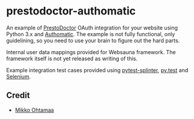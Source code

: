 # prestodoctor-authomatic

An example of [PrestoDoctor](http://prestodoctor.com/) OAuth integration for your website using Python 3.x and [Authomatic](https://peterhudec.github.io/authomatic/). The example is not fully functional, only guidelining, so you need to use your brain to figure out the hard parts.

Internal user data mappings provided for Websauna framework. The framework itself is not yet released as writing of this.

Example integration test cases provided using [pytest-splinter](https://github.com/pytest-dev/pytest-splinter/), [py.test](http://pytest.org/) and [Selenium](http://selenium-python.readthedocs.org/).

## Credit

- [Mikko Ohtamaa](https://opensourcehacker.com)
